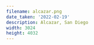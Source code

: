 ```yaml
---
filename: alcazar.png
date_taken: '2022-02-19'
description: Alcazar, San Diego
width: 3024
height: 4032
---
```

